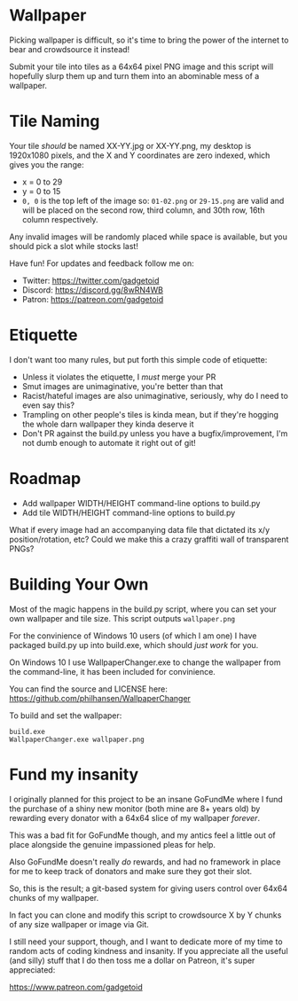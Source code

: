 # Wallpaper

Picking wallpaper is difficult, so it's time to bring the power of the internet to bear and crowdsource it instead!

Submit your tile into tiles as a 64x64 pixel PNG image and this script will hopefully slurp them up and turn them into an abominable mess of a wallpaper.

# Tile Naming

Your tile *should* be named XX-YY.jpg or XX-YY.png, my desktop is 1920x1080 pixels, and the X and Y coordinates are zero indexed, which gives you the range:

* x = 0 to 29
* y = 0 to 15
* `0, 0` is the top left of the image so: `01-02.png` or `29-15.png` are valid and will be placed on the second row, third column, and 30th row, 16th column respectively.

Any invalid images will be randomly placed while space is available, but you should pick a slot while stocks last!

Have fun! For updates and feedback follow me on:

* Twitter: https://twitter.com/gadgetoid
* Discord: https://discord.gg/8wRN4WB
* Patron: https://patreon.com/gadgetoid

# Etiquette

I don't want too many rules, but put forth this simple code of etiquette:

* Unless it violates the etiquette, I *must* merge your PR
* Smut images are unimaginative, you're better than that
* Racist/hateful images are also unimaginative, seriously, why do I need to even say this?
* Trampling on other people's tiles is kinda mean, but if they're hogging the whole darn wallpaper they kinda deserve it
* Don't PR against the build.py unless you have a bugfix/improvement, I'm not dumb enough to automate it right out of git!

# Roadmap

* Add wallpaper WIDTH/HEIGHT command-line options to build.py
* Add tile WIDTH/HEIGHT command-line options to build.py

What if every image had an accompanying data file that dictated its x/y position/rotation, etc? Could we make this a crazy graffiti wall of transparent PNGs?

# Building Your Own

Most of the magic happens in the build.py script, where you can set your own wallpaper and tile size. This script outputs `wallpaper.png`

For the convinience of Windows 10 users (of which I am one) I have packaged build.py up into build.exe, which should *just work* for you.

On Windows 10 I use WallpaperChanger.exe to change the wallpaper from the command-line, it has been included for convinience.

You can find the source and LICENSE here: https://github.com/philhansen/WallpaperChanger

To build and set the wallpaper:

```
build.exe
WallpaperChanger.exe wallpaper.png
```

# Fund my insanity

I originally planned for this project to be an insane GoFundMe where I fund the purchase of a shiny new monitor (both mine are 8+ years old)
by rewarding every donator with a 64x64 slice of my wallpaper *forever*.

This was a bad fit for GoFundMe though, and my antics feel a little out of place alongside the genuine impassioned pleas for help.

Also GoFundMe doesn't really *do* rewards, and had no framework in place for me to keep track of donators and make sure they got their slot.

So, this is the result; a git-based system for giving users control over 64x64 chunks of my wallpaper.

In fact you can clone and modify this script to crowdsource X by Y chunks of any size wallpaper or image via Git.

I still need your support, though, and I want to dedicate more of my time to random acts of coding kindness and insanity.
If you appreciate all the useful (and silly) stuff that I do then toss me a dollar on Patreon, it's super appreciated:

https://www.patreon.com/gadgetoid
